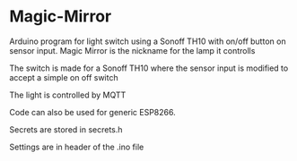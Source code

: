 # Magic-Mirror
Arduino program for light switch using a Sonoff TH10 with on/off button on sensor input. Magic Mirror is the nickname for the lamp it controlls

The switch is made for a Sonoff TH10 where the sensor input is modified to accept a simple on off switch

The light is controlled by MQTT

Code can also be used for generic ESP8266.

Secrets are stored in secrets.h

Settings are in header of the .ino file
